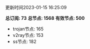更新时间2023-01-15 16:25:09

**总订阅: 73**
**总节点: 1568**
**有效节点: 500**
- trojan节点: 165
- v2ray节点: 153
- ss节点: 182
